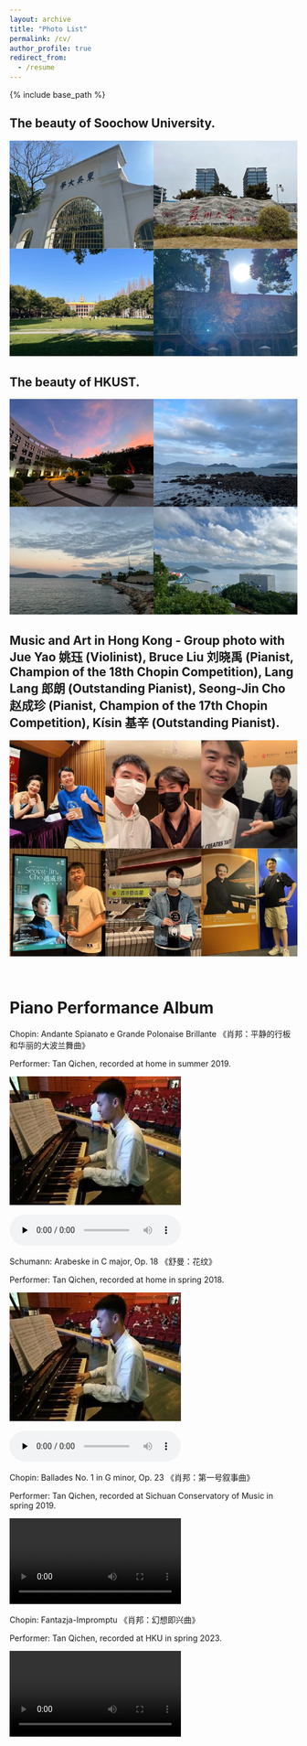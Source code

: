 ```yaml
---
layout: archive
title: "Photo List"
permalink: /cv/
author_profile: true
redirect_from:
  - /resume
---
```


{% include base_path %}

The beauty of Soochow University.
------
![abc](/images/pt3.jpg)

The beauty of HKUST.
------
![abc](/images/pt6.jpg)

<!-- 2025.03 in HKUST - Introduce our reseach on noise simulation and low-noise flight path planning to the HK government and media. -->
<!--  ------ -->
<!-- ![abc](/images/pt2.png) -->

<!-- 2023.03 in HKUST - Introduce our research to Li Ning (李宁), Academician Nancy Y. Ip (叶玉如), and media. -->
<!-- ------ -->
<!-- ![abc](/images/pt1.png) -->

<!-- 2020.11 in HKUST - With Hong Kong Windsurfing Team (Right: Chan King-yin 陈敬然, Head Coach). -->
<!-- ------ -->
<!-- ![abc](/images/pt4.jpg) -->

Music and Art in Hong Kong - Group photo with Jue Yao 姚珏 (Violinist), Bruce Liu 刘晓禹 (Pianist, Champion of the 18th Chopin Competition), Lang Lang 郎朗 (Outstanding Pianist), Seong-Jin Cho 赵成珍 (Pianist, Champion of the 17th Chopin Competition), Kísin 基辛 (Outstanding Pianist).
------
![abc](/images/pt5.jpg)

&nbsp;

Piano Performance Album
======

Chopin: Andante Spianato e Grande Polonaise Brillante 《肖邦：平静的行板和华丽的大波兰舞曲》

Performer: Tan Qichen, recorded at home in summer 2019.

![abc](/images/piano.jpg)

<audio src="/images/华丽的大波兰.m4a" controls="" preload="none" controlsList="nodownload"> </audio>
&nbsp;

Schumann: Arabeske in C major, Op. 18 《舒曼：花纹》

Performer: Tan Qichen, recorded at home in spring 2018.

![abc](/images/piano.jpg)

<audio src="/images/花纹.mp3" controls="" preload="none" controlsList="nodownload"> </audio>
&nbsp;

Chopin: Ballades No. 1 in G minor, Op. 23 《肖邦：第一号叙事曲》

Performer: Tan Qichen, recorded at Sichuan Conservatory of Music in spring 2019.

<video width="300" height="auto" controls controlsList="nodownload"> 
<source src="/images/1-144.mp4" type="video/mp4">
</video>
&nbsp;

Chopin: Fantazja-Impromptu 《肖邦：幻想即兴曲》

Performer: Tan Qichen, recorded at HKU in spring 2023.

<video width="300" height="auto" controls controlsList="nodownload"> 
<source src="/images/幻想即兴曲-compress.mp4" type="video/mp4">
</video>
&nbsp;









